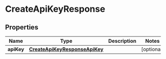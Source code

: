 

# CreateApiKeyResponse


## Properties

| Name | Type | Description | Notes |
|------------ | ------------- | ------------- | -------------|
|**apiKey** | [**CreateApiKeyResponseApiKey**](CreateApiKeyResponseApiKey.md) |  |  [optional] |



